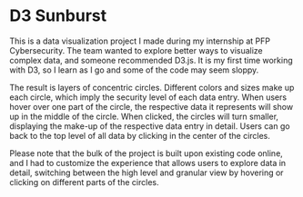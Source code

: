 # D3 Sunburst
This is a data visualization project I made during my internship at PFP Cybersecurity. 
The team wanted to explore better ways to visualize complex data, and someone recommended D3.js.
It is my first time working with D3, so I learn as I go and some of the code may seem sloppy.

The result is layers of concentric circles. 
Different colors and sizes make up each circle, which imply the security level of each data entry.
When users hover over one part of the circle, the respective data it represents will show up in the middle of the circle.
When clicked, the circles will turn smaller, displaying the make-up of the respective data entry in detail.
Users can go back to the top level of all data by clicking in the center of the circles.

Please note that the bulk of the project is built upon existing code online,
and I had to customize the experience that allows users to explore data in detail, switching between the high level and granular
view by hovering or clicking on different parts of the circles.
